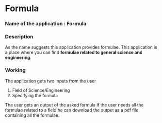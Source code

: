 # Formula

### Name of the application : Formula

### Description
 As the name suggests this application provides formulae. This application is a place where you can find **formulae related to general science and engineering**.

### Working
The application gets two inputs from the user
1. Field of Science/Engineering
2. Specifying the formula

 The user gets an output of the asked formula
 If the user needs all the formulae related to a field he can download the output as a pdf file containing all the formulae.

